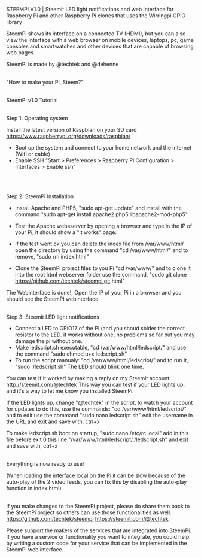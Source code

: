 STEEMPI V1.0 | Steemit LED light notifications and web interface for Raspberry Pi and other Raspberry Pi clones that uses the Wirringpi GPIO library

SteemPi shows its interface on a connected TV (HDMI), but you can also view the interface with a web browser on mobile devices, laptops, pc, game consoles and smartwatches and other devices that are capable of browsing web pages.

SteemPi is made by @techtek and @dehenne
<br>
<br>

"How to make your Pi, Steem?"
<br>
<br>

SteemPi v1.0 Tutorial
<br>
<br>

Step 1: Operating system

Install the latest version of Raspbian on your SD card
https://www.raspberrypi.org/downloads/raspbian/

- Boot up the system and connect to your home network and the internet (Wifi or cable)
- Enable SSH "Start > Preferences > Raspberry Pi Configuration > Interfaces > Enable ssh"
<br>
<br>

Step 2: SteemPi Installation 

- Install Apache and PHP5, "sudo apt-get update" and install with the command "sudo apt-get install apache2 php5 libapache2-mod-php5" 
- Test the Apache websserver by opening a browser and type in the IP of your Pi, it should show a "it works" page. 
- If the test went ok you can delete the index file from /var/www/html/ open the directory by using the command "cd /var/www/html/" and to remove, "sudo rm index.html" 

- Clone the SteemPi project files to you Pi "cd /var/www/" and to clone it into the root html webserver folder use the command, "sudo git clone https://github.com/techtek/steempi.git html"

The Webinterface is done!, Open the IP of your Pi in a browser and you should see the SteemPi webinterface.
<br>
<br>


Step 3: Steemit LED light notifications

- Connect a LED to GPIO17 of the Pi 
(and you shoud solder the correct resistor to the LED. it works without one, no problems so far but you may damage the pi without one. 
- Make ledscript.sh executable, "cd /var/www/html/ledscript/" and use the command "sudo chmod u+x ledscript.sh" 
- To run the script manualy: "cd /var/www/html/ledscript/" and to run it, "sudo ./ledscript.sh" The LED should blink one time.

You can test if it worked by making a reply on my Steemit account http://steemit.com/@techtek 
This way you can test if your LED lights up, and it's a way to let me know you installed SteemPi.   

If the LED lights up, change "@techtek" in the script, to watch your account for updates to do this, use the commands:
"cd /var/www/html/ledscript/" and to edit use the command "sudo nano ledscript.sh" edit the username in the URL and exit and save with, ctrl+x

To make ledscript.sh boot on startup, "sudo nano /etc/rc.local" add in this file before exit 0 this line "/var/www/html/ledscript/./ledscript.sh"
and exit and save with, ctrl+x
<br>
<br>


Everything is now ready to use!

(When loading the interface local on the Pi it can be slow because of the auto-play of the 2 video feeds, you can fix this by disabling the auto-play function in index.html)
<br>
<br>

If you make changes to the SteemPi project, please do share them back to the SteemPi project so others can use those functionalities as well.
https://github.com/techtek/steempi
https://steemit.com/@techtek

Please support the makers of the services that are integrated into SteemPi.
If you have a service or functionality you want to integrate, you could help by writing a custom code for your service that can be implemented in the SteemPi web interface.


